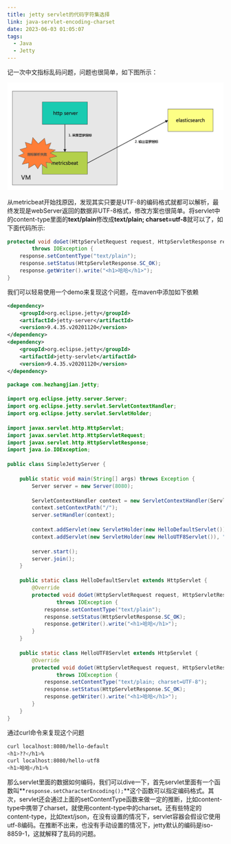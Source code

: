 ```yaml
---
title: jetty servlet的代码字符集选择
link: java-servlet-encoding-charset
date: 2023-06-03 01:05:07
tags:
  - Java
  - Jetty
---
```


记一次中文指标乱码问题，问题也很简单，如下图所示：

![Untitled](Images/20230603p1.png)

从metricbeat开始找原因，发现其实只要是UTF-8的编码格式就都可以解析，最终发现是webServer返回的数据非UTF-8格式，修改方案也很简单。将servlet中的content-type里面的**text/plain**修改成**text/plain; charset=utf-8**就可以了，如下面代码所示:

```java
protected void doGet(HttpServletRequest request, HttpServletResponse response)
        throws IOException {
    response.setContentType("text/plain");
    response.setStatus(HttpServletResponse.SC_OK);
    response.getWriter().write("<h1>哈哈</h1>");
}
```

我们可以轻易使用一个demo来复现这个问题，在maven中添加如下依赖

```xml
<dependency>
    <groupId>org.eclipse.jetty</groupId>
    <artifactId>jetty-server</artifactId>
    <version>9.4.35.v20201120</version>
</dependency>
<dependency>
    <groupId>org.eclipse.jetty</groupId>
    <artifactId>jetty-servlet</artifactId>
    <version>9.4.35.v20201120</version>
</dependency>
```

```java
package com.hezhangjian.jetty;

import org.eclipse.jetty.server.Server;
import org.eclipse.jetty.servlet.ServletContextHandler;
import org.eclipse.jetty.servlet.ServletHolder;

import javax.servlet.http.HttpServlet;
import javax.servlet.http.HttpServletRequest;
import javax.servlet.http.HttpServletResponse;
import java.io.IOException;

public class SimpleJettyServer {

    public static void main(String[] args) throws Exception {
        Server server = new Server(8080);

        ServletContextHandler context = new ServletContextHandler(ServletContextHandler.SESSIONS);
        context.setContextPath("/");
        server.setHandler(context);

        context.addServlet(new ServletHolder(new HelloDefaultServlet()), "/hello-default");
        context.addServlet(new ServletHolder(new HelloUTF8Servlet()), "/hello-utf8");

        server.start();
        server.join();
    }

    public static class HelloDefaultServlet extends HttpServlet {
        @Override
        protected void doGet(HttpServletRequest request, HttpServletResponse response)
                throws IOException {
            response.setContentType("text/plain");
            response.setStatus(HttpServletResponse.SC_OK);
            response.getWriter().write("<h1>哈哈</h1>");
        }
    }

    public static class HelloUTF8Servlet extends HttpServlet {
        @Override
        protected void doGet(HttpServletRequest request, HttpServletResponse response)
                throws IOException {
            response.setContentType("text/plain; charset=UTF-8");
            response.setStatus(HttpServletResponse.SC_OK);
            response.getWriter().write("<h1>哈哈</h1>");
        }
    }
}
```

通过curl命令来复现这个问题

```bash
curl localhost:8080/hello-default
<h1>??</h1>%
curl localhost:8080/hello-utf8
<h1>哈哈</h1>%
```

那么servlet里面的数据如何编码，我们可以dive一下，首先servlet里面有一个函数叫**`response.setCharacterEncoding();`**这个函数可以指定编码格式。其次，servlet还会通过上面的setContentType函数来做一定的推断，比如content-type中携带了charset，就使用content-type中的charset。还有些特定的content-type，比如text/json，在没有设置的情况下，servlet容器会假设它使用utf-8编码。在推断不出来，也没有手动设置的情况下，jetty默认的编码是iso-8859-1，这就解释了乱码的问题。
